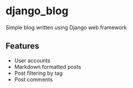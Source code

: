 # django_blog

Simple blog written using Django web framework

## Features
- User accounts
- Markdown formatted posts
- Post filtering by tag
- Post comments
